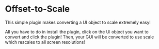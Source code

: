 # Offset-to-Scale

This simple plugin makes converting a UI object to scale extremely easy!

All you have to do in install the plugin, click on the UI object you want to convert and click the plugin! Then, your GUI will be converted to use scale which rescales to all screen resolutions!
